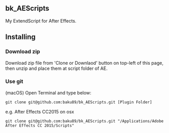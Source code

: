 bk_AEScripts
-----

My ExtendScript for After Effects.

## Installing

### Download zip

Download zip file from 'Clone or Downlaod' button on top-left of this page, then unzip and place them at script folder of AE.

### Use git

(macOS) Open Terminal and type below:

```
git clone git@github.com:baku89/bk_AEScripts.git [Plugin Folder]
```

e.g. After Effects CC2015 on osx
```
git clone git@github.com:baku89/bk_AEScripts.git "/Applications/Adobe After Effects CC 2015/Scripts"
```


<!--
## Project settings in JSON

For example:

### directory structure
```md
[working folder]
+-- proj
|   +--- project.aep
|   +--- project-settings.json
+-- xy (using for proxy)
+-- out (using for daily rendering for check)
    +--- 0727
    +--- 0728
    +--- ...
```

### project-settings.json
```json
{
	"proxy": {
		"directory": "../xy",
		"render_settings": "Best Settings",
		"output_module": "Lossless with Alpha"
	},

	"final": {
		"directory": "../out",
		"render_settings": "Best Settings",
		"output_module": "ProRes422HQ"
	}
}
```

**CreateProxy.jsx** adds seleted comps to render queue using `proxy` settings in JSON. (i.e. If you select "Test" composition, it will be rendered using  "Best Settings" in render settings, "Lossless with Alpha" in output module, and exported to `[working folder]/proxy/Test.mov`.)

**CreateFinal.jsx** also behaves similar to above but using `final` settings.

-->